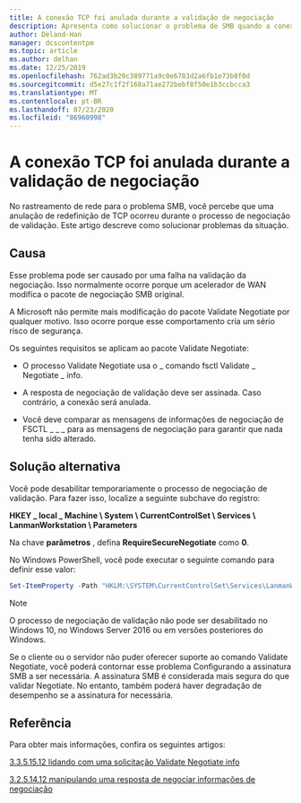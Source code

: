```yaml
---
title: A conexão TCP foi anulada durante a validação de negociação
description: Apresenta como solucionar o problema de SMB quando a conexão TCP é anulada durante a validação de negociação.
author: Deland-Han
manager: dcscontentpm
ms.topic: article
ms.author: delhan
ms.date: 12/25/2019
ms.openlocfilehash: 762ad3b20c389771a9c0e6783d2a6fb1e73b8f0d
ms.sourcegitcommit: d5e27c1f2f168a71ae272bebf8f50e1b3ccbcca3
ms.translationtype: MT
ms.contentlocale: pt-BR
ms.lasthandoff: 07/23/2020
ms.locfileid: "86960998"
---
```

# <a name="tcp-connection-is-aborted-during-validate-negotiate"></a>A conexão TCP foi anulada durante a validação de negociação

No rastreamento de rede para o problema SMB, você percebe que uma anulação de redefinição de TCP ocorreu durante o processo de negociação de validação. Este artigo descreve como solucionar problemas da situação.

## <a name="cause"></a>Causa

Esse problema pode ser causado por uma falha na validação da negociação. Isso normalmente ocorre porque um acelerador de WAN modifica o pacote de negociação SMB original.

A Microsoft não permite mais modificação do pacote Validate Negotiate por qualquer motivo. Isso ocorre porque esse comportamento cria um sério risco de segurança.

Os seguintes requisitos se aplicam ao pacote Validate Negotiate:

- O processo Validate Negotiate usa o \_ comando fsctl Validate \_ Negotiate \_ info.

- A resposta de negociação de validação deve ser assinada. Caso contrário, a conexão será anulada.

- Você deve comparar as mensagens de informações de negociação de FSCTL \_ \_ \_ para as mensagens de negociação para garantir que nada tenha sido alterado.

## <a name="workaround"></a>Solução alternativa

Você pode desabilitar temporariamente o processo de negociação de validação. Para fazer isso, localize a seguinte subchave do registro:

**HKEY \_ local \_ Machine \\ System \\ CurrentControlSet \\ Services \\ LanmanWorkstation \\ Parameters**

Na chave **parâmetros** , defina **RequireSecureNegotiate** como **0**.

No Windows PowerShell, você pode executar o seguinte comando para definir esse valor:

```PowerShell
Set-ItemProperty -Path "HKLM:\SYSTEM\CurrentControlSet\Services\LanmanWorkstation\Parameters" RequireSecureNegotiate -Value 0 -Force
```

> [!NOTE]
> O processo de negociação de validação não pode ser desabilitado no Windows 10, no Windows Server 2016 ou em versões posteriores do Windows.

Se o cliente ou o servidor não puder oferecer suporte ao comando Validate Negotiate, você poderá contornar esse problema Configurando a assinatura SMB a ser necessária. A assinatura SMB é considerada mais segura do que validar Negotiate. No entanto, também poderá haver degradação de desempenho se a assinatura for necessária.

## <a name="reference"></a>Referência

Para obter mais informações, confira os seguintes artigos:

[3.3.5.15.12 lidando com uma solicitação Validate Negotiate info](/openspecs/windows_protocols/ms-smb2/0b7803eb-d561-48a4-8654-327803f59ec6)

[3.2.5.14.12 manipulando uma resposta de negociar informações de negociação](/openspecs/windows_protocols/ms-smb2/6a5bc90d-3c08-4498-905b-e7dab30b2e0e)
